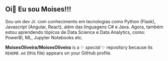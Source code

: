 ## Oi👋 Eu sou Moises!!!

Sou um dev Jr. com conhecimento em tecnologias como Python (Flask), Javascript (Angular, React), além das linguagens C# e Java. 
Agora, também estou aprendendo tópicos de Data Science e Data Analytics, como: PowerBI, ML, Jupyter Notebooks etc.

**MoisesOliveira/MoisesOliveira** is a ✨ _special_ ✨ repository because its `README.md` (this file) appears on your GitHub profile.

<!--- Here are some ideas to get you started:

- 🔭 I’m currently working on ...
- 🌱 I’m currently learning ...
- 👯 I’m looking to collaborate on ...
- 🤔 I’m looking for help with ...
- 💬 Ask me about ...
- 📫 How to reach me: ...
- 😄 Pronouns: ...
- ⚡ Fun fact: ...
-->
